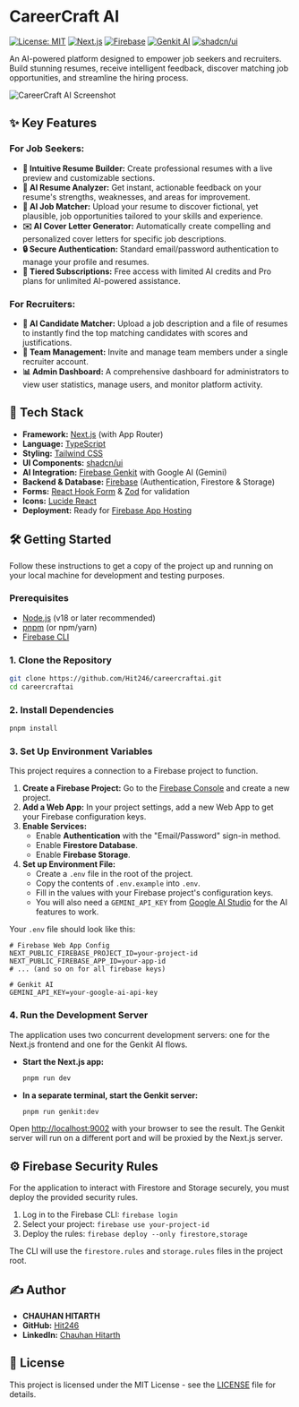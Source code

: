 # CareerCraft AI

[![License: MIT](https://img.shields.io/badge/License-MIT-blue.svg)](https://opensource.org/licenses/MIT)
[![Next.js](https://img.shields.io/badge/Next.js-15.x-black?logo=next.js)](https://nextjs.org/)
[![Firebase](https://img.shields.io/badge/Firebase-SDK%20v11-orange?logo=firebase)](https://firebase.google.com/)
[![Genkit AI](https://img.shields.io/badge/Genkit-AI-green?logo=google-cloud)](https://firebase.google.com/docs/genkit)
[![shadcn/ui](https://img.shields.io/badge/shadcn/ui-black?logo=shadcn-ui&logoColor=white)](https://ui.shadcn.com/)

An AI-powered platform designed to empower job seekers and recruiters. Build stunning resumes, receive intelligent feedback, discover matching job opportunities, and streamline the hiring process.

![CareerCraft AI Screenshot](./user_image.png)

## ✨ Key Features

### For Job Seekers:
- **📄 Intuitive Resume Builder:** Create professional resumes with a live preview and customizable sections.
- **🤖 AI Resume Analyzer:** Get instant, actionable feedback on your resume's strengths, weaknesses, and areas for improvement.
- **🤝 AI Job Matcher:** Upload your resume to discover fictional, yet plausible, job opportunities tailored to your skills and experience.
- **✉️ AI Cover Letter Generator:** Automatically create compelling and personalized cover letters for specific job descriptions.
- **🔒 Secure Authentication:** Standard email/password authentication to manage your profile and resumes.
- **💎 Tiered Subscriptions:** Free access with limited AI credits and Pro plans for unlimited AI-powered assistance.

### For Recruiters:
- **🎯 AI Candidate Matcher:** Upload a job description and a file of resumes to instantly find the top matching candidates with scores and justifications.
- **👥 Team Management:** Invite and manage team members under a single recruiter account.
- **📊 Admin Dashboard:** A comprehensive dashboard for administrators to view user statistics, manage users, and monitor platform activity.

## 🚀 Tech Stack

- **Framework:** [Next.js](https://nextjs.org/) (with App Router)
- **Language:** [TypeScript](https://www.typescriptlang.org/)
- **Styling:** [Tailwind CSS](https://tailwindcss.com/)
- **UI Components:** [shadcn/ui](https://ui.shadcn.com/)
- **AI Integration:** [Firebase Genkit](https://firebase.google.com/docs/genkit) with Google AI (Gemini)
- **Backend & Database:** [Firebase](https://firebase.google.com/) (Authentication, Firestore & Storage)
- **Forms:** [React Hook Form](https://react-hook-form.com/) & [Zod](https://zod.dev/) for validation
- **Icons:** [Lucide React](https://lucide.dev/)
- **Deployment:** Ready for [Firebase App Hosting](https://firebase.google.com/docs/app-hosting)

## 🛠️ Getting Started

Follow these instructions to get a copy of the project up and running on your local machine for development and testing purposes.

### Prerequisites

- [Node.js](https://nodejs.org/) (v18 or later recommended)
- [pnpm](https://pnpm.io/) (or npm/yarn)
- [Firebase CLI](https://firebase.google.com/docs/cli)

### 1. Clone the Repository

```bash
git clone https://github.com/Hit246/careercraftai.git
cd careercraftai
```

### 2. Install Dependencies

```bash
pnpm install
```

### 3. Set Up Environment Variables

This project requires a connection to a Firebase project to function.

1.  **Create a Firebase Project:** Go to the [Firebase Console](https://console.firebase.google.com/) and create a new project.
2.  **Add a Web App:** In your project settings, add a new Web App to get your Firebase configuration keys.
3.  **Enable Services:**
    -   Enable **Authentication** with the "Email/Password" sign-in method.
    -   Enable **Firestore Database**.
    -   Enable **Firebase Storage**.
4.  **Set up Environment File:**
    -   Create a `.env` file in the root of the project.
    -   Copy the contents of `.env.example` into `.env`.
    -   Fill in the values with your Firebase project's configuration keys.
    -   You will also need a `GEMINI_API_KEY` from [Google AI Studio](https://aistudio.google.com/) for the AI features to work.

Your `.env` file should look like this:

```
# Firebase Web App Config
NEXT_PUBLIC_FIREBASE_PROJECT_ID=your-project-id
NEXT_PUBLIC_FIREBASE_APP_ID=your-app-id
# ... (and so on for all firebase keys)

# Genkit AI
GEMINI_API_KEY=your-google-ai-api-key
```

### 4. Run the Development Server

The application uses two concurrent development servers: one for the Next.js frontend and one for the Genkit AI flows.

- **Start the Next.js app:**
  ```bash
  pnpm run dev
  ```
- **In a separate terminal, start the Genkit server:**
  ```bash
  pnpm run genkit:dev
  ```

Open [http://localhost:9002](http://localhost:9002) with your browser to see the result. The Genkit server will run on a different port and will be proxied by the Next.js server.

## ⚙️ Firebase Security Rules

For the application to interact with Firestore and Storage securely, you must deploy the provided security rules.

1.  Log in to the Firebase CLI: `firebase login`
2.  Select your project: `firebase use your-project-id`
3.  Deploy the rules: `firebase deploy --only firestore,storage`

The CLI will use the `firestore.rules` and `storage.rules` files in the project root.

## ✍️ Author

- **CHAUHAN HITARTH**
- **GitHub:** [Hit246](https://github.com/Hit246)
- **LinkedIn:** [Chauhan Hitarth](https://www.linkedin.com/in/chauhan-hitarth/)

## 📄 License

This project is licensed under the MIT License - see the [LICENSE](LICENSE) file for details.
